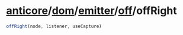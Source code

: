 # [anticore](../../../../../../#reference)/[dom](../../../#reference)/[emitter](../../#reference)/[off](../#reference)/<a name="reference">offRight</a>

```js
offRight(node, listener, useCapture)
```